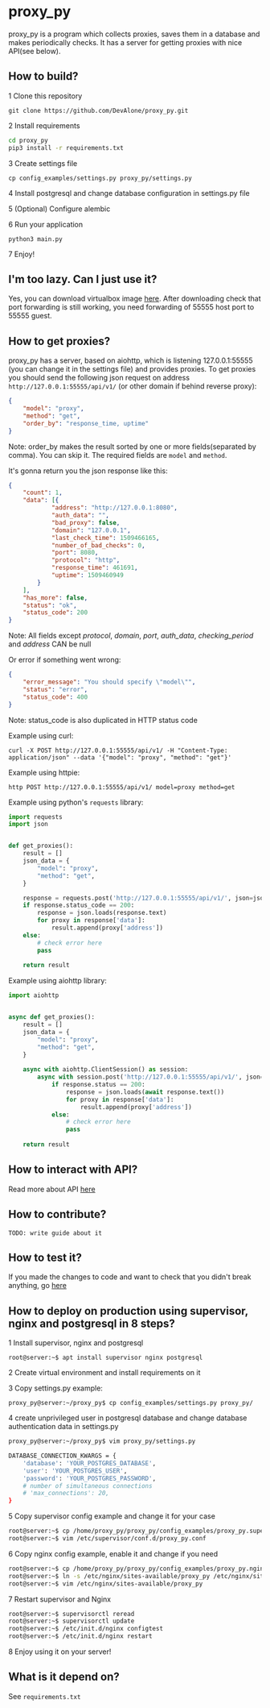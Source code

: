 # proxy_py

proxy_py is a program which collects proxies, saves them in a database
and makes periodically checks.
It has a server for getting proxies with nice API(see below).

## How to build?

1 Clone this repository

`git clone https://github.com/DevAlone/proxy_py.git`

2 Install requirements

```bash
cd proxy_py
pip3 install -r requirements.txt
```

3 Create settings file

`cp config_examples/settings.py proxy_py/settings.py`

4 Install postgresql and change database configuration in settings.py file

5 (Optional) Configure alembic

6 Run your application

`python3 main.py`

7 Enjoy!

## I'm too lazy. Can I just use it?

Yes, you can download virtualbox image
[here](https://drive.google.com/file/d/1oPf6xwOADRH95oZW0vkPr1Uu_iLDe9jc/view?usp=sharing).
After downloading check that port forwarding is still working,
you need forwarding of 55555 host port to 55555 guest.

## How to get proxies?

proxy_py has a server, based on aiohttp, which is listening 127.0.0.1:55555
(you can change it in the settings file) and provides proxies.
To get proxies you should send the following json request
on address `http://127.0.0.1:55555/api/v1/`
(or other domain if behind reverse proxy):

```json
{
	"model": "proxy",
	"method": "get",
	"order_by": "response_time, uptime"
}
```

Note: order_by makes the result sorted
by one or more fields(separated by comma).
You can skip it. The required fields are `model` and `method`.

It's gonna return you the json response like this:

```json
{
	"count": 1,
	"data": [{
			"address": "http://127.0.0.1:8080",
			"auth_data": "",
			"bad_proxy": false,
			"domain": "127.0.0.1",
			"last_check_time": 1509466165,
			"number_of_bad_checks": 0,
			"port": 8080,
			"protocol": "http",
			"response_time": 461691,
			"uptime": 1509460949
		}
	],
	"has_more": false,
	"status": "ok",
	"status_code": 200
}
```

Note: All fields except *protocol*, *domain*, *port*, *auth_data*,
*checking_period* and *address* CAN be null

Or error if something went wrong:

```json
{
    "error_message": "You should specify \"model\"",
    "status": "error",
    "status_code": 400
}
```

Note: status_code is also duplicated in HTTP status code

Example using curl:

`curl -X POST http://127.0.0.1:55555/api/v1/ -H "Content-Type: application/json" --data '{"model": "proxy", "method": "get"}'`

Example using httpie:

`http POST http://127.0.0.1:55555/api/v1/ model=proxy method=get`

Example using python's `requests` library:

```python
import requests
import json


def get_proxies():
    result = []
    json_data = {
        "model": "proxy",
        "method": "get",
    }

    response = requests.post('http://127.0.0.1:55555/api/v1/', json=json_data)
    if response.status_code == 200:
        response = json.loads(response.text)
        for proxy in response['data']:
            result.append(proxy['address'])
    else:
        # check error here
        pass
    
    return result
```
Example using aiohttp library:

```python
import aiohttp


async def get_proxies():
    result = []
    json_data = {
        "model": "proxy",
        "method": "get",
    }
    
    async with aiohttp.ClientSession() as session:
        async with session.post('http://127.0.0.1:55555/api/v1/', json=json_data) as response:
            if response.status == 200:
                response = json.loads(await response.text())
                for proxy in response['data']:
                    result.append(proxy['address'])
            else:
                # check error here
                pass
                
    return result
```

## How to interact with API?

Read more about API  [here](https://github.com/DevAlone/proxy_py/tree/master/docs/API.md)

## How to contribute?

`TODO: write guide about it`

## How to test it?

If you made the changes to code and want to check that you didn't break
anything, go [here](https://github.com/DevAlone/proxy_py/tree/master/docs/tests.md)

## How to deploy on production using supervisor, nginx and postgresql in 8 steps?

1 Install supervisor, nginx and postgresql

`root@server:~$ apt install supervisor nginx postgresql`

2 Create virtual environment and install requirements on it

3 Copy settings.py example:

`proxy_py@server:~/proxy_py$ cp config_examples/settings.py proxy_py/`

4 create unprivileged user in postgresql database
and change database authentication data in settings.py

```bash
proxy_py@server:~/proxy_py$ vim proxy_py/settings.py
```

```bash
DATABASE_CONNECTION_KWARGS = {
    'database': 'YOUR_POSTGRES_DATABASE',
    'user': 'YOUR_POSTGRES_USER',
    'password': 'YOUR_POSTGRES_PASSWORD',
    # number of simultaneous connections
    # 'max_connections': 20,
}
```

5 Copy supervisor config example and change it for your case

```bash
root@server:~$ cp /home/proxy_py/proxy_py/config_examples/proxy_py.supervisor.conf /etc/supervisor/conf.d/proxy_py.conf
root@server:~$ vim /etc/supervisor/conf.d/proxy_py.conf
```

6 Copy nginx config example, enable it and change if you need

```bash
root@server:~$ cp /home/proxy_py/proxy_py/config_examples/proxy_py.nginx.conf /etc/nginx/sites-available/proxy_py
root@server:~$ ln -s /etc/nginx/sites-available/proxy_py /etc/nginx/sites-enabled/
root@server:~$ vim /etc/nginx/sites-available/proxy_py
```

7 Restart supervisor and Nginx

```bash
root@server:~$ supervisorctl reread
root@server:~$ supervisorctl update
root@server:~$ /etc/init.d/nginx configtest
root@server:~$ /etc/init.d/nginx restart
```

8 Enjoy using it on your server!

## What is it depend on?

See `requirements.txt`
